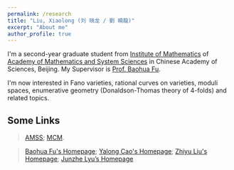 ```yaml
---
permalink: /research
title: "Liu, Xiaolong (刘 晓龙 / 劉 曉龍)"
excerpt: "About me"
author_profile: true
---
```

I'm a second-year graduate student from [Institute of Mathematics](http://www.math.ac.cn/) of [Academy of Mathematics and System Sciences]((http://english.amss.cas.cn/)) in Chinese Academy of Sciences, Beijing. My Supervisor is [Prof. Baohua Fu](http://www.math.ac.cn/people/fbh/). 

I'm now interested in Fano varieties, rational curves on varieties, moduli spaces, enumerative geometry (Donaldson-Thomas theory of 4-folds) and related topics.



## Some Links
> [AMSS](http://english.amss.cas.cn/); [MCM](http://www.mcm.ac.cn/).

> [Baohua Fu's Homepage](http://www.math.ac.cn/people/fbh/); [Yalong Cao's Homepage](https://sites.google.com/site/yalongcaoshomepage/home); [Zhiyu Liu's Homepage](https://sites.google.com/view/zhiyuliu); [Junzhe Lyu’s Homepage](https://taiataiat.github.io/)

